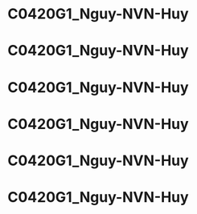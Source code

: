 # C0420G1_Nguy-NVN-Huy
# C0420G1_Nguy-NVN-Huy
# C0420G1_Nguy-NVN-Huy
# C0420G1_Nguy-NVN-Huy
# C0420G1_Nguy-NVN-Huy
# C0420G1_Nguy-NVN-Huy
